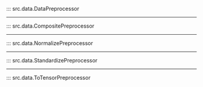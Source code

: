 ::: src.data.DataPreprocessor

---

::: src.data.CompositePreprocessor

---

::: src.data.NormalizePreprocessor

---

::: src.data.StandardizePreprocessor

---

::: src.data.ToTensorPreprocessor
